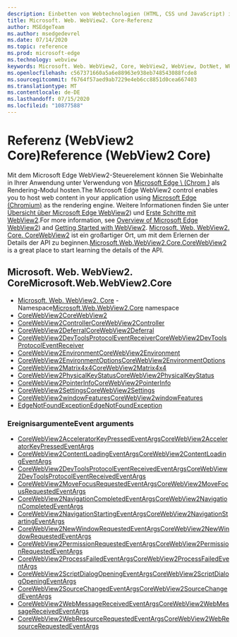 ```yaml
---
description: Einbetten von Webtechnologien (HTML, CSS und JavaScript) in ihre systemeigenen Anwendungen mit dem Microsoft Edge WebView2-Steuerelement
title: Microsoft. Web. WebView2. Core-Referenz
author: MSEdgeTeam
ms.author: msedgedevrel
ms.date: 07/14/2020
ms.topic: reference
ms.prod: microsoft-edge
ms.technology: webview
keywords: Microsoft. Web. WebView2, Core, WebView2, WebView, DotNet, WPF, WinForms, APP, Edge, CoreWebView2, CoreWebView2Controller, Browser-Steuerelement, Edge-HTML
ms.openlocfilehash: c567371660a5a6e88963e938eb748543088fcde8
ms.sourcegitcommit: f6764f57aed9ab7229e4eb6cc8851d0cea667403
ms.translationtype: MT
ms.contentlocale: de-DE
ms.lasthandoff: 07/15/2020
ms.locfileid: "10877588"
---
```

# <span data-ttu-id="0add4-104">Referenz (WebView2 Core)</span><span class="sxs-lookup"><span data-stu-id="0add4-104">Reference (WebView2 Core)</span></span>  

<span data-ttu-id="0add4-105">Mit dem Microsoft Edge WebView2-Steuerelement können Sie Webinhalte in Ihrer Anwendung unter Verwendung von [Microsoft Edge \ (Chrom \)](https://www.microsoftedgeinsider.com) als Rendering-Modul hosten.</span><span class="sxs-lookup"><span data-stu-id="0add4-105">The Microsoft Edge WebView2 control enables you to host web content in your application using [Microsoft Edge \(Chromium\)](https://www.microsoftedgeinsider.com) as the rendering engine.</span></span>  <span data-ttu-id="0add4-106">Weitere Informationen finden Sie unter [Übersicht über Microsoft Edge WebView2](../../index.md)) und [Erste Schritte mit WebView2](../../gettingstarted/win32.md).</span><span class="sxs-lookup"><span data-stu-id="0add4-106">For more information, see [Overview of Microsoft Edge WebView2](../../index.md)) and [Getting Started with WebView2](../../gettingstarted/win32.md).</span></span>  <span data-ttu-id="0add4-107">[Microsoft. Web. WebView2. Core. CoreWebView2](0-9-538/microsoft-web-webview2-core-corewebview2.md) ist ein großartiger Ort, um mit dem Erlernen der Details der API zu beginnen.</span><span class="sxs-lookup"><span data-stu-id="0add4-107">[Microsoft.Web.WebView2.Core.CoreWebView2](0-9-538/microsoft-web-webview2-core-corewebview2.md) is a great place to start learning the details of the API.</span></span>  

## <span data-ttu-id="0add4-108">Microsoft. Web. WebView2. Core</span><span class="sxs-lookup"><span data-stu-id="0add4-108">Microsoft.Web.WebView2.Core</span></span>
*   <span data-ttu-id="0add4-109">[Microsoft. Web. WebView2. Core](0-9-538/namespace-microsoft-web-webview2-core.md) -Namespace</span><span class="sxs-lookup"><span data-stu-id="0add4-109">[Microsoft.Web.WebView2.Core](0-9-538/namespace-microsoft-web-webview2-core.md) namespace</span></span>
*   [<span data-ttu-id="0add4-110">CoreWebView2</span><span class="sxs-lookup"><span data-stu-id="0add4-110">CoreWebView2</span></span>](0-9-538/microsoft-web-webview2-core-corewebview2.md)
*   [<span data-ttu-id="0add4-111">CoreWebView2Controller</span><span class="sxs-lookup"><span data-stu-id="0add4-111">CoreWebView2Controller</span></span>](0-9-538/microsoft-web-webview2-core-corewebview2controller.md)
*   [<span data-ttu-id="0add4-112">CoreWebView2Deferral</span><span class="sxs-lookup"><span data-stu-id="0add4-112">CoreWebView2Deferral</span></span>](0-9-538/microsoft-web-webview2-core-corewebview2deferral.md)
*   [<span data-ttu-id="0add4-113">CoreWebView2DevToolsProtocolEventReceiver</span><span class="sxs-lookup"><span data-stu-id="0add4-113">CoreWebView2DevToolsProtocolEventReceiver</span></span>](0-9-538/microsoft-web-webview2-core-corewebview2devtoolsprotocoleventreceiver.md)
*   [<span data-ttu-id="0add4-114">CoreWebView2Environment</span><span class="sxs-lookup"><span data-stu-id="0add4-114">CoreWebView2Environment</span></span>](0-9-538/microsoft-web-webview2-core-corewebview2environment.md)
*   [<span data-ttu-id="0add4-115">CoreWebView2EnvironmentOptions</span><span class="sxs-lookup"><span data-stu-id="0add4-115">CoreWebView2EnvironmentOptions</span></span>](0-9-538/microsoft-web-webview2-core-corewebview2environmentoptions.md)
*   [<span data-ttu-id="0add4-116">CoreWebView2Matrix4x4</span><span class="sxs-lookup"><span data-stu-id="0add4-116">CoreWebView2Matrix4x4</span></span>](0-9-538/microsoft-web-webview2-core-corewebview2matrix4x4.md)
*   [<span data-ttu-id="0add4-117">CoreWebView2PhysicalKeyStatus</span><span class="sxs-lookup"><span data-stu-id="0add4-117">CoreWebView2PhysicalKeyStatus</span></span>](0-9-538/microsoft-web-webview2-core-corewebview2physicalkeystatus.md)
*   [<span data-ttu-id="0add4-118">CoreWebView2PointerInfo</span><span class="sxs-lookup"><span data-stu-id="0add4-118">CoreWebView2PointerInfo</span></span>](0-9-538/microsoft-web-webview2-core-corewebview2pointerinfo.md)
*   [<span data-ttu-id="0add4-119">CoreWebView2Settings</span><span class="sxs-lookup"><span data-stu-id="0add4-119">CoreWebView2Settings</span></span>](0-9-538/microsoft-web-webview2-core-corewebview2settings.md)
*   [<span data-ttu-id="0add4-120">CoreWebView2windowFeatures</span><span class="sxs-lookup"><span data-stu-id="0add4-120">CoreWebView2windowFeatures</span></span>](0-9-538/microsoft-web-webview2-core-corewebview2windowfeatures.md)
*   [<span data-ttu-id="0add4-121">EdgeNotFoundException</span><span class="sxs-lookup"><span data-stu-id="0add4-121">EdgeNotFoundException</span></span>](0-9-538/microsoft-web-webview2-core-edgenotfoundexception.md)

### <span data-ttu-id="0add4-122">Ereignisargumente</span><span class="sxs-lookup"><span data-stu-id="0add4-122">Event arguments</span></span>

*   [<span data-ttu-id="0add4-123">CoreWebView2AcceleratorKeyPressedEventArgs</span><span class="sxs-lookup"><span data-stu-id="0add4-123">CoreWebView2AcceleratorKeyPressedEventArgs</span></span>](0-9-538/microsoft-web-webview2-core-corewebview2acceleratorkeypressedeventargs.md)
*   [<span data-ttu-id="0add4-124">CoreWebView2ContentLoadingEventArgs</span><span class="sxs-lookup"><span data-stu-id="0add4-124">CoreWebView2ContentLoadingEventArgs</span></span>](0-9-538/microsoft-web-webview2-core-corewebview2contentloadingeventargs.md)
*   [<span data-ttu-id="0add4-125">CoreWebView2DevToolsProtocolEventReceivedEventArgs</span><span class="sxs-lookup"><span data-stu-id="0add4-125">CoreWebView2DevToolsProtocolEventReceivedEventArgs</span></span>](0-9-538/microsoft-web-webview2-core-corewebview2devtoolsprotocoleventreceivedeventargs.md)
*   [<span data-ttu-id="0add4-126">CoreWebView2MoveFocusRequestedEventArgs</span><span class="sxs-lookup"><span data-stu-id="0add4-126">CoreWebView2MoveFocusRequestedEventArgs</span></span>](0-9-538/microsoft-web-webview2-core-corewebview2movefocusrequestedeventargs.md)
*   [<span data-ttu-id="0add4-127">CoreWebView2NavigationCompletedEventArgs</span><span class="sxs-lookup"><span data-stu-id="0add4-127">CoreWebView2NavigationCompletedEventArgs</span></span>](0-9-538/microsoft-web-webview2-core-corewebview2navigationcompletedeventargs.md)
*   [<span data-ttu-id="0add4-128">CoreWebView2NavigationStartingEventArgs</span><span class="sxs-lookup"><span data-stu-id="0add4-128">CoreWebView2NavigationStartingEventArgs</span></span>](0-9-538/microsoft-web-webview2-core-corewebview2navigationstartingeventargs.md)
*   [<span data-ttu-id="0add4-129">CoreWebView2NewWindowRequestedEventArgs</span><span class="sxs-lookup"><span data-stu-id="0add4-129">CoreWebView2NewWindowRequestedEventArgs</span></span>](0-9-538/microsoft-web-webview2-core-corewebview2newwindowrequestedeventargs.md)
*   [<span data-ttu-id="0add4-130">CoreWebView2PermissionRequestedEventArgs</span><span class="sxs-lookup"><span data-stu-id="0add4-130">CoreWebView2PermissionRequestedEventArgs</span></span>](0-9-538/microsoft-web-webview2-core-corewebview2permissionrequestedeventargs.md)
*   [<span data-ttu-id="0add4-131">CoreWebView2ProcessFailedEventArgs</span><span class="sxs-lookup"><span data-stu-id="0add4-131">CoreWebView2ProcessFailedEventArgs</span></span>](0-9-538/microsoft-web-webview2-core-corewebview2processfailedeventargs.md)
*   [<span data-ttu-id="0add4-132">CoreWebView2ScriptDialogOpeningEventArgs</span><span class="sxs-lookup"><span data-stu-id="0add4-132">CoreWebView2ScriptDialogOpeningEventArgs</span></span>](0-9-538/microsoft-web-webview2-core-corewebview2scriptdialogopeningeventargs.md)
*   [<span data-ttu-id="0add4-133">CoreWebView2SourceChangedEventArgs</span><span class="sxs-lookup"><span data-stu-id="0add4-133">CoreWebView2SourceChangedEventArgs</span></span>](0-9-538/microsoft-web-webview2-core-corewebview2sourcechangedeventargs.md)
*   [<span data-ttu-id="0add4-134">CoreWebView2WebMessageReceivedEventArgs</span><span class="sxs-lookup"><span data-stu-id="0add4-134">CoreWebView2WebMessageReceivedEventArgs</span></span>](0-9-538/microsoft-web-webview2-core-corewebview2webmessagereceivedeventargs.md)
*   [<span data-ttu-id="0add4-135">CoreWebView2WebResourceRequestedEventArgs</span><span class="sxs-lookup"><span data-stu-id="0add4-135">CoreWebView2WebResourceRequestedEventArgs</span></span>](0-9-538/microsoft-web-webview2-core-corewebview2webresourcerequestedeventargs.md)
